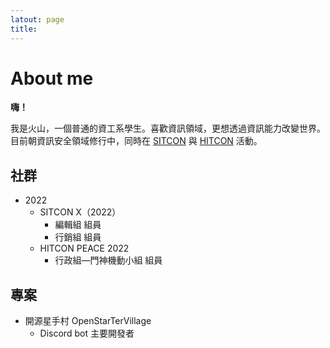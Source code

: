 ```yaml
---
latout: page
title: 
---
```

# About me

**嗨！**

我是火山，一個普通的資工系學生。喜歡資訊領域，更想透過資訊能力改變世界。<br>
目前朝資訊安全領域修行中，同時在 [SITCON](https://sitcon.org/) 與 [HITCON](https://hitcon.org/) 活動。

## 社群
- 2022
    - SITCON X（2022）
        - 編輯組 組員
        - 行銷組 組員
    - HITCON PEACE 2022
        - 行政組—門神機動小組 組員

## 專案
- 開源星手村 OpenStarTerVillage
    - Discord bot 主要開發者